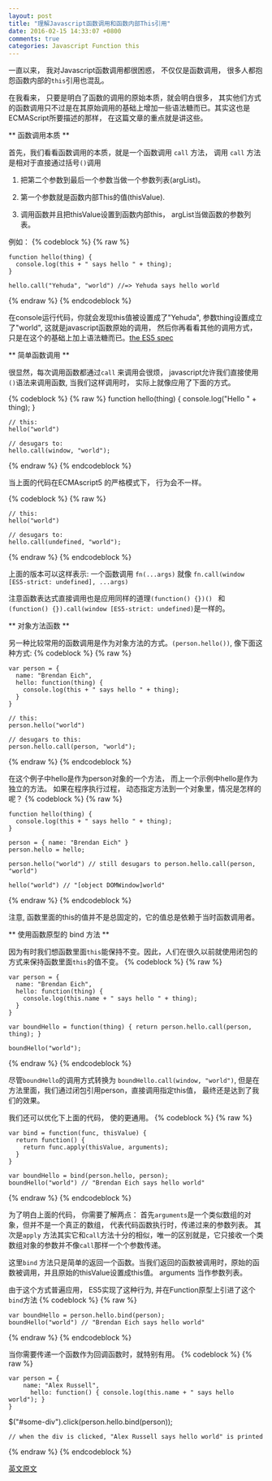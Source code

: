 ```yaml
---
layout: post
title: "理解Javascript函数调用和函数内部This引用"
date: 2016-02-15 14:33:07 +0800
comments: true
categories: Javascript Function this
---
```


一直以来， 我对Javascript函数调用都很困惑， 不仅仅是函数调用， 很多人都抱怨函数内部的`this`引用也混乱。

在我看来， 只要是明白了函数的调用的原始本质，就会明白很多， 其实他们方式的函数调用只不过是在其原始调用的基础上增加一些语法糖而已。其实这也是ECMAScript所要描述的那样， 在这篇文章的重点就是讲这些。


** 函数调用本质 **


首先，我们看看函数调用的本质，就是一个函数调用 `call` 方法， 调用 `call` 方法是相对于直接通过括号`()`调用

1. 把第二个参数到最后一个参数当做一个参数列表(argList)。

2. 第一个参数就是函数内部This的值(thisValue).

3. 调用函数并且把thisValue设置到函数内部this， argList当做函数的参数列表。

例如：
{% codeblock %}
{% raw %}

    function hello(thing) {
      console.log(this + " says hello " + thing);
    }

    hello.call("Yehuda", "world") //=> Yehuda says hello world
{% endraw %}
{% endcodeblock %}


在console运行代码，你就会发现this值被设置成了"Yehuda", 参数thing设置成立了"world", 这就是javascript函数原始的调用， 然后你再看看其他的调用方式， 只是在这个的基础上加上语法糖而已。[the ES5 spec]('http://es5.github.com/#x15.3.4.4')


** 简单函数调用 **


很显然，每次调用函数都通过`call` 来调用会很烦， javascript允许我们直接使用`()`语法来调用函数, 当我们这样调用时， 实际上就像应用了下面的方式。

{% codeblock %}
{% raw %}
    function hello(thing) {
        console.log("Hello " + thing);
    }

    // this:
    hello("world")

    // desugars to:
    hello.call(window, "world");
{% endraw %}
{% endcodeblock %}


当上面的代码在ECMAscript5 的严格模式下， 行为会不一样。

{% codeblock %}
{% raw %}

    // this:
    hello("world")

    // desugars to:
    hello.call(undefined, "world");
{% endraw %}
{% endcodeblock %}


上面的版本可以这样表示: 一个函数调用 `fn(...args)` 就像 `fn.call(window [ES5-strict: undefined], ...args)`

注意函数表达式直接调用也是应用同样的道理`(function() {})() ` 和`(function() {}).call(window [ES5-strict: undefined)`是一样的。



** 对象方法函数 **


另一种比较常用的函数调用是作为对象方法的方式。`(person.hello())`, 像下面这种方式:
{% codeblock %}
{% raw %}

    var person = {
      name: "Brendan Eich",
      hello: function(thing) {
        console.log(this + " says hello " + thing);
      }
    }

    // this:
    person.hello("world")

    // desugars to this:
    person.hello.call(person, "world");
{% endraw %}
{% endcodeblock %}


在这个例子中hello是作为person对象的一个方法， 而上一个示例中hello是作为独立的方法。 如果在程序执行过程， 动态指定方法到一个对象里，情况是怎样的呢？
{% codeblock %}
{% raw %}


    function hello(thing) {
      console.log(this + " says hello " + thing);
    }

    person = { name: "Brendan Eich" }
    person.hello = hello;

    person.hello("world") // still desugars to person.hello.call(person, "world")

    hello("world") // "[object DOMWindow]world"
{% endraw %}
{% endcodeblock %}


注意, 函数里面的this的值并不是总固定的，它的值总是依赖于当时函数调用者。


** 使用函数原型的 bind 方法 **


因为有时我们想函数里面`this`能保持不变。因此，人们在很久以前就使用闭包的方式来保持函数里面`this`的值不变。
{% codeblock %}
{% raw %}

    var person = {
      name: "Brendan Eich",
      hello: function(thing) {
        console.log(this.name + " says hello " + thing);
      }
    }

    var boundHello = function(thing) { return person.hello.call(person, thing); }

    boundHello("world");
{% endraw %}
{% endcodeblock %}


尽管`boundHello`的调用方式转换为 `boundHello.call(window, "world")`, 但是在方法里面，我们通过闭包引用person，直接调用指定this值， 最终还是达到了我们的效果。

我们还可以优化下上面的代码， 使的更通用。
{% codeblock %}
{% raw %}

    var bind = function(func, thisValue) {
      return function() {
        return func.apply(thisValue, arguments);
      }
    }

    var boundHello = bind(person.hello, person);
    boundHello("world") // "Brendan Eich says hello world"
{% endraw %}
{% endcodeblock %}


为了明白上面的代码， 你需要了解两点： 首先`arguments`是一个类似数组的对象，但并不是一个真正的数组， 代表代码函数执行时，传递过来的参数列表。 其次是`apply` 方法其实它和`call`方法十分的相似，唯一的区别就是，它只接收一个类数组对象的参数并不像`call`那样一个个参数传递。

这里`bind` 方法只是简单的返回一个函数。当我们返回的函数被调用时，原始的函数被调用，并且原始的thisValue设置成this值。 arguments 当作参数列表。

由于这个方式普遍应用， ES5实现了这种行为, 并在Function原型上引进了这个`bind`方法
{% codeblock %}
{% raw %}

    var boundHello = person.hello.bind(person);
    boundHello("world") // "Brendan Eich says hello world"
{% endraw %}
{% endcodeblock %}


当你需要传递一个函数作为回调函数时，就特别有用。
{% codeblock %}
{% raw %}

    var person = {
        name: "Alex Russell",
          hello: function() { console.log(this.name + " says hello world"); }
    }

   $("#some-div").click(person.hello.bind(person));

    // when the div is clicked, "Alex Russell says hello world" is printed
{% endraw %}
{% endcodeblock %}


[英文原文]('http://yehudakatz.com/2011/08/11/understanding-javascript-function-invocation-and-this/')
